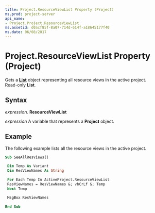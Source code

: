```yaml
---
title: Project.ResourceViewList Property (Project)
ms.prod: project-server
api_name:
- Project.Project.ResourceViewList
ms.assetid: d0acf85f-8a07-714d-614f-a18645177f40
ms.date: 06/08/2017
---
```



# Project.ResourceViewList Property (Project)

Gets a  **[List](list-object-project.md)** object representing all resource views in the active project. Read-only **List**.


## Syntax

 _expression_. **ResourceViewList**

 _expression_ A variable that represents a **Project** object.


## Example

The following example lists all the resource views in the active project.


```vb
Sub SeeAllResViews() 
 
 Dim Temp As Variant 
 Dim ResViewNames As String 
 
 For Each Temp In ActiveProject.ResourceViewList 
 ResViewNames = ResViewNames &; vbCrLf &; Temp 
 Next Temp 
 
 MsgBox ResViewNames 
 
End Sub
```


